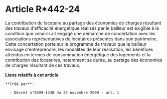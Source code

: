 # Article R*442-24

La contribution du locataire au partage des économies de charges résultant des travaux d'efficacité énergétique réalisés par
le bailleur est exigible à la condition que celui-ci ait engagé une démarche de concertation avec les associations
représentatives de locataires présentes dans son patrimoine. Cette concertation porte sur le programme de travaux que le
bailleur envisage d'entreprendre, les modalités de leur réalisation, les bénéfices attendus en termes de consommation
énergétique des logements et la contribution des locataires, notamment sa durée, au partage des économies de charges
résultant de ces travaux.

**Liens relatifs à cet article**

	**Créé par**:

	  - Décret n°2009-1438 du 23 novembre 2009 - art. 1
